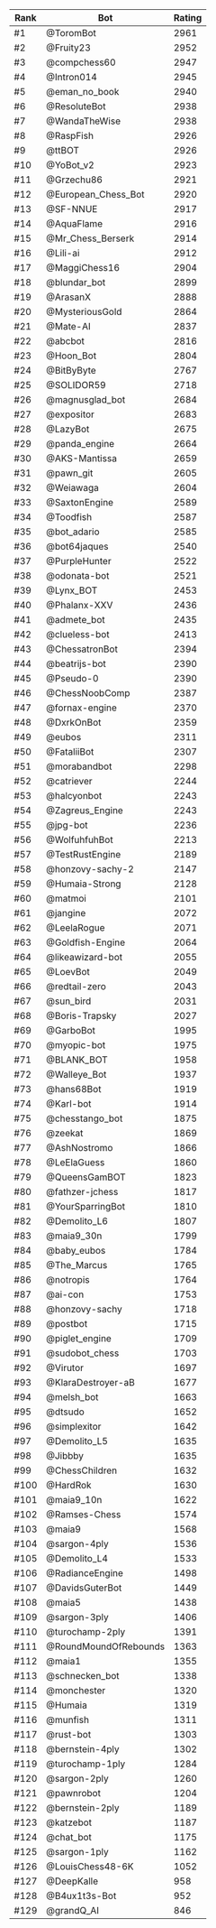Rank|Bot|Rating
---|---|---
#1|@ToromBot|2961
#2|@Fruity23|2952
#3|@compchess60|2947
#4|@Intron014|2945
#5|@eman_no_book|2940
#6|@ResoluteBot|2938
#7|@WandaTheWise|2938
#8|@RaspFish|2926
#9|@ttBOT|2926
#10|@YoBot_v2|2923
#11|@Grzechu86|2921
#12|@European_Chess_Bot|2920
#13|@SF-NNUE|2917
#14|@AquaFlame|2916
#15|@Mr_Chess_Berserk|2914
#16|@Lili-ai|2912
#17|@MaggiChess16|2904
#18|@blundar_bot|2899
#19|@ArasanX|2888
#20|@MysteriousGold|2864
#21|@Mate-AI|2837
#22|@abcbot|2816
#23|@Hoon_Bot|2804
#24|@BitByByte|2767
#25|@SOLIDOR59|2718
#26|@magnusglad_bot|2684
#27|@expositor|2683
#28|@LazyBot|2675
#29|@panda_engine|2664
#30|@AKS-Mantissa|2659
#31|@pawn_git|2605
#32|@Weiawaga|2604
#33|@SaxtonEngine|2589
#34|@Toodfish|2587
#35|@bot_adario|2585
#36|@bot64jaques|2540
#37|@PurpleHunter|2522
#38|@odonata-bot|2521
#39|@Lynx_BOT|2453
#40|@Phalanx-XXV|2436
#41|@admete_bot|2435
#42|@clueless-bot|2413
#43|@ChessatronBot|2394
#44|@beatrijs-bot|2390
#45|@Pseudo-0|2390
#46|@ChessNoobComp|2387
#47|@fornax-engine|2370
#48|@DxrkOnBot|2359
#49|@eubos|2311
#50|@FataliiBot|2307
#51|@morabandbot|2298
#52|@catriever|2244
#53|@halcyonbot|2243
#54|@Zagreus_Engine|2243
#55|@jpg-bot|2236
#56|@WolfuhfuhBot|2213
#57|@TestRustEngine|2189
#58|@honzovy-sachy-2|2147
#59|@Humaia-Strong|2128
#60|@matmoi|2101
#61|@jangine|2072
#62|@LeelaRogue|2071
#63|@Goldfish-Engine|2064
#64|@likeawizard-bot|2055
#65|@LoevBot|2049
#66|@redtail-zero|2043
#67|@sun_bird|2031
#68|@Boris-Trapsky|2027
#69|@GarboBot|1995
#70|@myopic-bot|1975
#71|@BLANK_BOT|1958
#72|@Walleye_Bot|1937
#73|@hans68Bot|1919
#74|@Karl-bot|1914
#75|@chesstango_bot|1875
#76|@zeekat|1869
#77|@AshNostromo|1866
#78|@LeElaGuess|1860
#79|@QueensGamBOT|1823
#80|@fathzer-jchess|1817
#81|@YourSparringBot|1810
#82|@Demolito_L6|1807
#83|@maia9_30n|1799
#84|@baby_eubos|1784
#85|@The_Marcus|1765
#86|@notropis|1764
#87|@ai-con|1753
#88|@honzovy-sachy|1718
#89|@postbot|1715
#90|@piglet_engine|1709
#91|@sudobot_chess|1703
#92|@Virutor|1697
#93|@KlaraDestroyer-aB|1677
#94|@melsh_bot|1663
#95|@dtsudo|1652
#96|@simplexitor|1642
#97|@Demolito_L5|1635
#98|@Jibbby|1635
#99|@ChessChildren|1632
#100|@HardRok|1630
#101|@maia9_10n|1622
#102|@Ramses-Chess|1574
#103|@maia9|1568
#104|@sargon-4ply|1536
#105|@Demolito_L4|1533
#106|@RadianceEngine|1498
#107|@DavidsGuterBot|1449
#108|@maia5|1438
#109|@sargon-3ply|1406
#110|@turochamp-2ply|1391
#111|@RoundMoundOfRebounds|1363
#112|@maia1|1355
#113|@schnecken_bot|1338
#114|@monchester|1320
#115|@Humaia|1319
#116|@munfish|1311
#117|@rust-bot|1303
#118|@bernstein-4ply|1302
#119|@turochamp-1ply|1284
#120|@sargon-2ply|1260
#121|@pawnrobot|1204
#122|@bernstein-2ply|1189
#123|@katzebot|1187
#124|@chat_bot|1175
#125|@sargon-1ply|1162
#126|@LouisChess48-6K|1052
#127|@DeepKalle|958
#128|@B4ux1t3s-Bot|952
#129|@grandQ_AI|846
